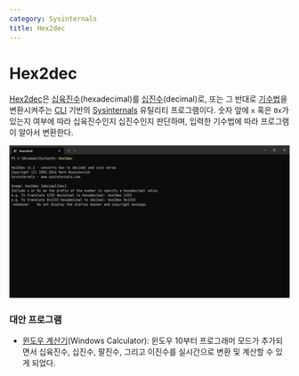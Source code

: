 ```yaml
---
category: Sysinternals
title: Hex2dec
---
```

# Hex2dec
[Hex2dec](https://learn.microsoft.com/en-us/sysinternals/downloads/hex2dec)은 [십육진수](https://ko.wikipedia.org/wiki/십육진법)(hexadecimal)를 [십진수](https://ko.wikipedia.org/wiki/십진법)(decimal)로, 또는 그 반대로 [기수법](https://ko.wikipedia.org/wiki/기수법)을 변환시켜주는 [CLI](https://ko.wikipedia.org/wiki/명령_줄_인터페이스) 기반의 [Sysinternals](ko.Sysinternals.md) 유틸리티 프로그램이다. 숫자 앞에 `x` 혹은 `0x`가 있는지 여부에 따라 십육진수인지 십진수인지 판단하며, 입력한 기수법에 따라 프로그램이 알아서 변환한다.

![Hex2dec 유틸리티 프로그램](./images/sysinternals_hex2dec.png)

### 대안 프로그램
* [윈도우 계산기](https://ko.wikipedia.org/wiki/윈도우_계산기)(Windows Calculator): 윈도우 10부터 프로그래머 모드가 추가되면서 십육진수, 십진수, 팔진수, 그리고 이진수를 실시간으로 변환 및 계산할 수 있게 되었다.
